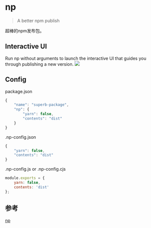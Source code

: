 # np
> A better npm publish

超棒的npm发布包。

## Interactive UI
Run np without arguments to launch the interactive UI that guides you through publishing a new version.
![](https://raw.githubusercontent.com/sindresorhus/np/HEAD/screenshot-ui.png)

## Config
package.json
```js
{
	"name": "superb-package",
	"np": {
		"yarn": false,
		"contents": "dist"
	}
}
```
.np-config.json
```js
{
	"yarn": false,
	"contents": "dist"
}
```
.np-config.js or .np-config.cjs
```js
module.exports = {
	yarn: false,
	contents: 'dist'
};
```

## 参考
[np](https://www.npmjs.com/package/np)